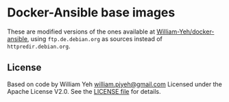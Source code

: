 Docker-Ansible base images
===================

These are modified versions of the ones available at [William-Yeh/docker-ansible](https://github.com/William-Yeh/docker-ansible), using `ftp.de.debian.org` as sources instead of `httpredir.debian.org`.

## License

Based on code by William Yeh <william.pjyeh@gmail.com>
Licensed under the Apache License V2.0. See the [LICENSE file](LICENSE) for details.

